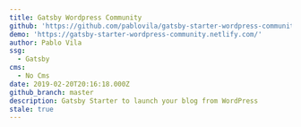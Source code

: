 ```yaml
---
title: Gatsby Wordpress Community
github: 'https://github.com/pablovila/gatsby-starter-wordpress-community'
demo: 'https://gatsby-starter-wordpress-community.netlify.com/'
author: Pablo Vila
ssg:
  - Gatsby
cms:
  - No Cms
date: 2019-02-20T20:16:18.000Z
github_branch: master
description: Gatsby Starter to launch your blog from WordPress
stale: true
---
```

